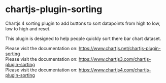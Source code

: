 # chartjs-plugin-sorting
Chartjs 4 sorting plugin to add buttons to sort datapoints from high to low, low to high and reset. 

This plugin is designed to help people quickly sort there bar chart dataset. 

Please visit the documentation on: https://www.chartjs.net/chartjs-plugin-sorting<br>
Please visit the documentation on: https://www.chartjs3.com/chartjs-plugin-sorting<br>
Please visit the documentation on: https://www.chartjs4.com/chartjs-plugin-sorting<br>
